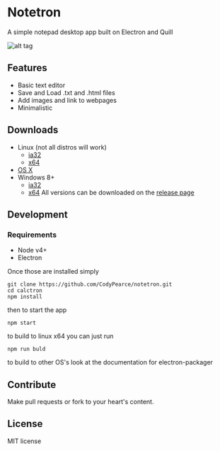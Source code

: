 # Notetron
A simple notepad desktop app built on Electron and Quill

![alt tag](https://media.giphy.com/media/Wg8rALJnCqglW/giphy.gif)

## Features
* Basic text editor
* Save and Load .txt and .html files
* Add images and link to webpages
* Minimalistic

## Downloads

* Linux (not all distros will work)
  * [ia32](https://github.com/CodyPearce/notetron/releases/download/v.0.1.0/notetron-linux-ia32.zip)
  * [x64](https://github.com/CodyPearce/notetron/releases/download/v.0.1.0/notetron-linux-x64.zip)
* [OS X](https://github.com/CodyPearce/notetron/releases/download/v.0.1.0/notetron-darwin-x64.zip)
* Windows 8+
  * [ia32](https://github.com/CodyPearce/notetron/releases/download/v.0.1.0/notetron-win32-ia32.zip)
  * [x64]()
All versions can be downloaded on the [release page](https://github.com/CodyPearce/notetron/releases/tag/v.0.1.0)

## Development

### Requirements

* Node v4+
* Electron 

Once those are installed simply

```
git clone https://github.com/CodyPearce/notetron.git
cd calctron
npm install
```
then to start the app 
```
npm start
```

to build to linux x64 you can just run
``` 
npm run buld
```

to build to other OS's look at the documentation for electron-packager

## Contribute

Make pull requests or fork to your heart's content.

## License

MIT license
